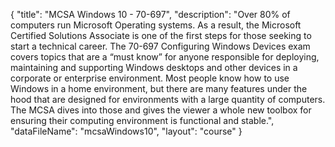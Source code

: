 {
	"title": "MCSA Windows 10 - 70-697",
	"description": "Over 80% of computers run Microsoft Operating systems. As a result, the Microsoft Certified Solutions Associate is one of the first steps for those seeking to start a technical career. The 70-697 Configuring Windows Devices exam covers topics that are a “must know” for anyone responsible for deploying, maintaining and supporting Windows desktops and other devices in a corporate or enterprise environment. Most people know how to use Windows in a home environment, but there are many features under the hood that are designed for environments with a large quantity of computers. The MCSA dives into those and gives the viewer a whole new toolbox for ensuring their computing environment is functional and stable.",
	"dataFileName": "mcsaWindows10",
	"layout": "course"
}